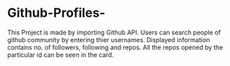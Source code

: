 # Github-Profiles-
This Project is made by importing Github API.
Users can search people of github community by entering thier usernames.
Displayed information contains no. of followers, following and repos.
All the repos opened by the particular id can be seen in the card.
